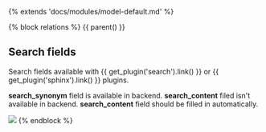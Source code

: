 {% extends 'docs/modules/model-default.md' %}

{% block relations %}
{{ parent() }}

## Search fields

Search fields available with {{ get_plugin('search').link() }} or {{ get_plugin('sphinx').link() }} plugins.

**search_synonym** field is available in backend. **search_content** filed isn't available in backend. **search_content** field should be filled in automatically. 

![](./../../../assets/images/backend-product-3.png)
{% endblock %}